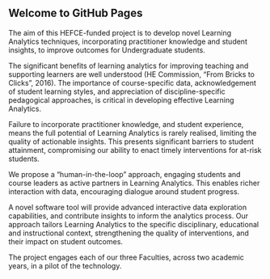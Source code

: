 ## Welcome to GitHub Pages

The aim of this HEFCE-funded project is to develop novel Learning Analytics techniques, incorporating practitioner knowledge and student insights, to improve outcomes for Undergraduate students.
 
The significant benefits of learning analytics for improving teaching and supporting learners are well understood (HE Commission, “From Bricks to Clicks”, 2016). The importance of course-specific data, acknowledgement of student learning styles, and appreciation of discipline-specific pedagogical approaches, is critical in developing effective Learning Analytics.
 
Failure to incorporate practitioner knowledge, and student experience, means the full potential of Learning Analytics is rarely realised, limiting the quality of actionable insights. This presents significant barriers to student attainment, compromising our ability to enact timely interventions for at-risk students.
 
We propose a “human-in-the-loop” approach, engaging students and course leaders as active partners in Learning Analytics. This enables richer interaction with data, encouraging dialogue around student progress.
 
A novel software tool will provide advanced interactive data exploration capabilities, and contribute insights to inform the analytics process. Our approach tailors Learning Analytics to the specific disciplinary, educational and instructional context, strengthening the quality of interventions, and their impact on student outcomes.
 
The project engages each of our three Faculties, across two academic years, in a pilot of the technology.

